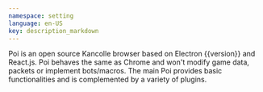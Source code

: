 ```yaml
---
namespace: setting
language: en-US
key: description_markdown
---
```

Poi is an open source Kancolle browser based on Electron {{version}} and React.js. Poi behaves the same as Chrome and won't modify game data, packets or implement bots/macros. The main Poi provides basic functionalities and is complemented by a variety of plugins.
